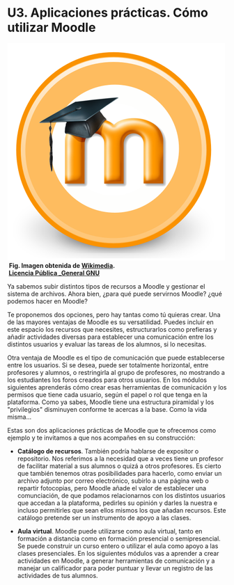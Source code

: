 
# U3. Aplicaciones prácticas. Cómo utilizar Moodle

![](https://raw.githubusercontent.com/catedu/curso-moodle/master/img/Moodle-icon.png)
 **Fig. Imagen obtenida de [Wikimedia](http://commons.wikimedia.org/wiki/File:Moodle-icon.png?uselang=es).<br/> [Licencia Pública _General GNU](http://en.wikipedia.org/wiki/es:GNU_General_Public_License)**

Ya sabemos subir distintos tipos de recursos a Moodle y gestionar el sistema de archivos. Ahora bien, ¿para qué puede servirnos Moodle? ¿qué podemos hacer en Moodle?

Te proponemos dos opciones, pero hay tantas como tú quieras crear. Una de las mayores ventajas de Moodle es su versatilidad. Puedes incluir en este espacio los recursos que necesites, estructurarlos como prefieras y añadir actividades diversas para establecer una comunicación entre los distintos usuarios y evaluar las tareas de los alumnos, si lo necesitas.

Otra ventaja de Moodle es el tipo de comunicación que puede establecerse entre los usuarios. Si se desea, puede ser totalmente horizontal, entre profesores y alumnos, o restringirla al grupo de profesores, no mostrando a los estudiantes los foros creados para otros usuarios. En los módulos siguientes aprenderás cómo crear esas herramientas de comunicación y los permisos que tiene cada usuario, según el papel o rol que tenga en la plataforma. Como ya sabes, Moodle tiene una estructura piramidal y los "privilegios" disminuyen conforme te acercas a la base. Como la vida misma...

Estas son dos aplicaciones prácticas de Moodle que te ofrecemos como ejemplo y te invitamos a que nos acompañes en su construcción:

- **Catálogo de recursos**.
También podría hablarse de expositor o repositorio. Nos referimos a la necesidad que a veces tiene un profesor de facilitar material a sus alumnos o quizá a otros profesores. Es cierto que también tenemos otras posibilidades para hacerlo, como enviar un archivo adjunto por correo electrónico, subirlo a una página web o repartir fotocopias, pero Moodle añade el valor de establecer una comunciación, de que podamos relacionarnos con los distintos usuarios que accedan a la plataforma, pedirles su opinión y darles la nuestra e incluso permitirles que sean ellos mismos los que añadan recursos.
Este catálogo pretende ser un instrumento de apoyo a las clases.

- **Aula virtual**.
Moodle puede utilizarse como aula virtual, tanto en formación a distancia como en formación presencial o semipresencial. Se puede construir un curso entero o utilizar el aula como apoyo a las clases presenciales.
En los siguientes módulos vas a aprender a crear actividades en Moodle, a generar herramientas de comunicación y a manejar un calificador para poder puntuar y llevar un registro de las actividades de tus alumnos.
